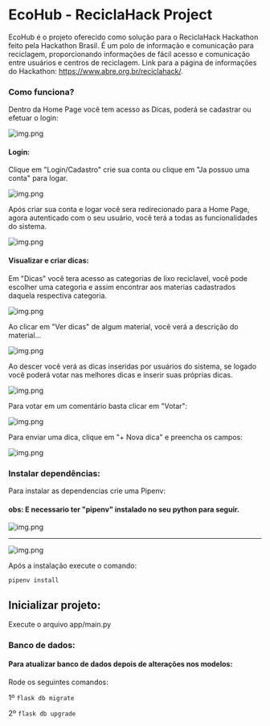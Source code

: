 # EcoHub - ReciclaHack Project
EcoHub é o projeto oferecido como solução para o ReciclaHack Hackathon feito pela Hackathon Brasil.
É um polo de informação e comunicação para reciclagem, proporcionando informações de fácil acesso e comunicação entre 
usuários e centros de reciclagem. Link para a página de informações do Hackathon: https://www.abre.org.br/reciclahack/.

### Como funciona?

Dentro da Home Page você tem acesso as Dicas, poderá se cadastrar ou efetuar o login:

![img.png](docs/images/img-home.png)

#### Login:
Clique em "Login/Cadastro" crie sua conta ou clique em "Ja possuo uma conta" para logar.

![img.png](docs/images/img-login.png)

Após criar sua conta e logar você sera redirecionado para a Home Page, agora autenticado com o seu usuário, você terá a todas as funcionalidades do sistema.

![img.png](docs/images/img-logged.png)


#### Visualizar e criar dicas:

Em "Dicas" você tera acesso as categorias de lixo reciclavel, você pode escolher uma categoria e assim encontrar aos materias cadastrados daquela respectiva categoria.

![img.png](docs/images/img-garbage-list.png)

Ao clicar em "Ver dicas" de algum material, você verá a descrição do material...

![img.png](docs/images/img-garbage.png)

Ao descer você verá as dicas inseridas por usuários do sistema, se logado você poderá votar nas melhores dicas e inserir suas próprias dicas.

![img.png](docs/images/img-garbage-comments.png)

Para votar em um comentário basta clicar em "Votar":

![img.png](docs/images/img-upvote.png)

Para enviar uma dica, clique em "+ Nova dica" e preencha os campos:

![img.png](docs/images/img-sending-tip.png)

### Instalar dependências:

Para instalar as dependencias crie uma Pipenv:

#### obs: E necessario ter "pipenv" instalado no seu python para seguir. 

![img.png](docs/images/example_pipenv_add.png)

---

![img.png](docs/images/example_gnrt_pipenv.png)


Após a instalação execute o comando:

`pipenv install`

## Inicializar projeto:

Execute o arquivo app/main.py

### Banco de dados:

#### Para atualizar banco de dados depois de alterações nos modelos:
Rode os seguintes comandos:

1º `flask db migrate`

2º `flask db upgrade`
